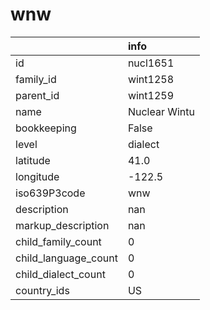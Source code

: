 # wnw
|                      | info          |
|:---------------------|:--------------|
| id                   | nucl1651      |
| family_id            | wint1258      |
| parent_id            | wint1259      |
| name                 | Nuclear Wintu |
| bookkeeping          | False         |
| level                | dialect       |
| latitude             | 41.0          |
| longitude            | -122.5        |
| iso639P3code         | wnw           |
| description          | nan           |
| markup_description   | nan           |
| child_family_count   | 0             |
| child_language_count | 0             |
| child_dialect_count  | 0             |
| country_ids          | US            |